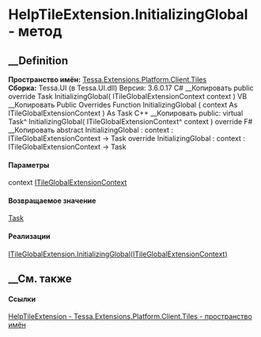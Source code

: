 # HelpTileExtension.InitializingGlobal - метод
##  __Definition
 **Пространство имён:**
[Tessa.Extensions.Platform.Client.Tiles](N_Tessa_Extensions_Platform_Client_Tiles.htm)  
 **Сборка:** Tessa.UI (в Tessa.UI.dll) Версия: 3.6.0.17
C# __Копировать
     public override Task InitializingGlobal(
    	ITileGlobalExtensionContext context
    )
VB __Копировать
     Public Overrides Function InitializingGlobal ( 
    	context As ITileGlobalExtensionContext
    ) As Task
C++ __Копировать
     public:
    virtual Task^ InitializingGlobal(
    	ITileGlobalExtensionContext^ context
    ) override
F# __Копировать
     abstract InitializingGlobal : 
            context : ITileGlobalExtensionContext -> Task 
    override InitializingGlobal : 
            context : ITileGlobalExtensionContext -> Task 
#### Параметры
context
[ITileGlobalExtensionContext](T_Tessa_UI_Tiles_Extensions_ITileGlobalExtensionContext.htm)
#### Возвращаемое значение
[Task](https://learn.microsoft.com/dotnet/api/system.threading.tasks.task)
#### Реализации
[ITileGlobalExtension.InitializingGlobal(ITileGlobalExtensionContext)](M_Tessa_UI_Tiles_Extensions_ITileGlobalExtension_InitializingGlobal.htm)  
##  __См. также
#### Ссылки
[HelpTileExtension -
](T_Tessa_Extensions_Platform_Client_Tiles_HelpTileExtension.htm)
[Tessa.Extensions.Platform.Client.Tiles - пространство
имён](N_Tessa_Extensions_Platform_Client_Tiles.htm)
